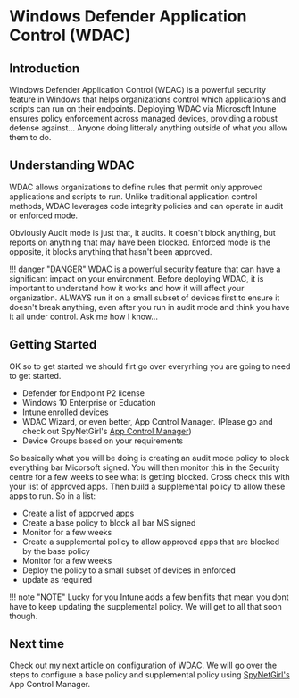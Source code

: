 # Windows Defender Application Control (WDAC)

## Introduction
Windows Defender Application Control (WDAC) is a powerful security feature in Windows that helps organizations control which applications and scripts can run on their endpoints. Deploying WDAC via Microsoft Intune ensures policy enforcement across managed devices, providing a robust defense against... Anyone doing litteraly anything outside of what you allow them to do.

## Understanding WDAC
WDAC allows organizations to define rules that permit only approved applications and scripts to run. Unlike traditional application control methods, WDAC leverages code integrity policies and can operate in audit or enforced mode. 

Obviously Audit mode is just that, it audits. It doesn't block anything, but reports on anything that may have been blocked. Enforced mode is the opposite, it blocks anything that hasn't been approved.

!!! danger "DANGER"
    WDAC is a powerful security feature that can have a significant impact on your environment. Before deploying WDAC, it is important to understand how it works and how it will affect your organization. ALWAYS run it on a small subset of devices first to ensure it doesn't break anything, even after you run in audit mode and think you have it all under control. Ask me how I know...

## Getting Started
OK so to get started we should firt go over everyrhing you are going to need to get started.

- Defender for Endpoint P2 license
- Windows 10 Enterprise or Education
- Intune enrolled devices
- WDAC Wizard, or even better, App Control Manager. (Please go and check out SpyNetGirl's [App Control Manager](https://github.com/HotCakeX/Harden-Windows-Security))
- Device Groups based on your requirements

So basically what you will be doing is creating an audit mode policy to block everything bar Micorsoft signed. You will then monitor this in the Security centre for a few weeks to see what is getting blocked. Cross check this with your list of approved apps. Then build a supplemental policy to allow these apps to run.
So in a list:

- Create a list of apporved apps
- Create a base policy to block all bar MS signed
- Monitor for a few weeks
- Create a supplemental policy to allow approved apps that are blocked by the base policy
- Monitor for a few weeks
- Deploy the policy to a small subset of devices in enforced
- update as required

!!! note "NOTE"
    Lucky for you Intune adds a few benifits that mean you dont have to keep updating the supplemental policy. We will get to all that soon though.

## Next time
Check out my next article on configuration of WDAC. We will go over the steps to configure a base policy and supplemental policy using [SpyNetGirl's](https://github.com/HotCakeX/Harden-Windows-Security) App Control Manager.
